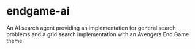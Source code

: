 # endgame-ai
An AI search agent providing an implementation for general search problems and a grid search implementation with an Avengers End Game theme
